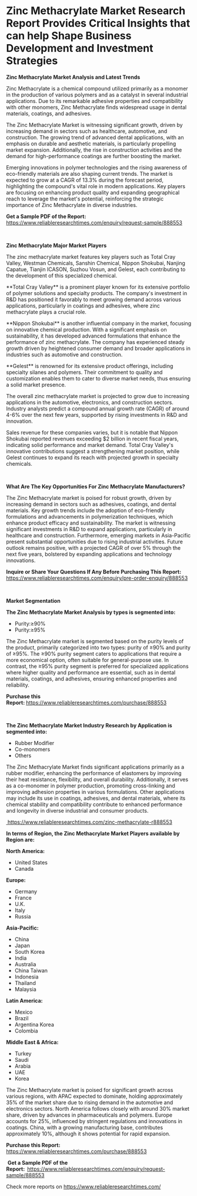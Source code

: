 <p><h1>Zinc Methacrylate Market Research Report Provides Critical Insights that can help Shape Business Development and Investment Strategies</h1></p><p><strong>Zinc Methacrylate Market Analysis and Latest Trends</strong></p>
<p><p>Zinc Methacrylate is a chemical compound utilized primarily as a monomer in the production of various polymers and as a catalyst in several industrial applications. Due to its remarkable adhesive properties and compatibility with other monomers, Zinc Methacrylate finds widespread usage in dental materials, coatings, and adhesives.</p><p>The Zinc Methacrylate Market is witnessing significant growth, driven by increasing demand in sectors such as healthcare, automotive, and construction. The growing trend of advanced dental applications, with an emphasis on durable and aesthetic materials, is particularly propelling market expansion. Additionally, the rise in construction activities and the demand for high-performance coatings are further boosting the market. </p><p>Emerging innovations in polymer technologies and the rising awareness of eco-friendly materials are also shaping current trends. The market is expected to grow at a CAGR of 13.3% during the forecast period, highlighting the compound's vital role in modern applications. Key players are focusing on enhancing product quality and expanding geographical reach to leverage the market's potential, reinforcing the strategic importance of Zinc Methacrylate in diverse industries.</p></p>
<p><strong>Get a Sample PDF of the Report:&nbsp;</strong> <a href="https://www.reliableresearchtimes.com/enquiry/request-sample/888553?utm_campaign=2629&utm_medium=2&utm_source=Github&utm_content=ia&utm_term=01042025&utm_id=zinc-methacrylate">https://www.reliableresearchtimes.com/enquiry/request-sample/888553</a></p>
<p>&nbsp;</p>
<p><strong>Zinc Methacrylate Major Market Players</strong></p>
<p><p>The zinc methacrylate market features key players such as Total Cray Valley, Westman Chemicals, Sanshin Chemical, Nippon Shokubai, Nanjing Capatue, Tianjin ICASON, Suzhou Vosun, and Gelest, each contributing to the development of this specialized chemical.</p><p>**Total Cray Valley** is a prominent player known for its extensive portfolio of polymer solutions and specialty products. The company's investment in R&D has positioned it favorably to meet growing demand across various applications, particularly in coatings and adhesives, where zinc methacrylate plays a crucial role.</p><p>**Nippon Shokubai** is another influential company in the market, focusing on innovative chemical production. With a significant emphasis on sustainability, it has developed advanced formulations that enhance the performance of zinc methacrylate. The company has experienced steady growth driven by heightened consumer demand and broader applications in industries such as automotive and construction.</p><p>**Gelest** is renowned for its extensive product offerings, including specialty silanes and polymers. Their commitment to quality and customization enables them to cater to diverse market needs, thus ensuring a solid market presence.</p><p>The overall zinc methacrylate market is projected to grow due to increasing applications in the automotive, electronics, and construction sectors. Industry analysts predict a compound annual growth rate (CAGR) of around 4-6% over the next few years, supported by rising investments in R&D and innovation.</p><p>Sales revenue for these companies varies, but it is notable that Nippon Shokubai reported revenues exceeding $2 billion in recent fiscal years, indicating solid performance and market demand. Total Cray Valley's innovative contributions suggest a strengthening market position, while Gelest continues to expand its reach with projected growth in specialty chemicals.</p></p>
<p>&nbsp;</p>
<p><strong>What Are The Key Opportunities For Zinc Methacrylate Manufacturers?</strong></p>
<p><p>The Zinc Methacrylate market is poised for robust growth, driven by increasing demand in sectors such as adhesives, coatings, and dental materials. Key growth trends include the adoption of eco-friendly formulations and advancements in polymerization techniques, which enhance product efficacy and sustainability. The market is witnessing significant investments in R&D to expand applications, particularly in healthcare and construction. Furthermore, emerging markets in Asia-Pacific present substantial opportunities due to rising industrial activities. Future outlook remains positive, with a projected CAGR of over 5% through the next five years, bolstered by expanding applications and technology innovations.</p></p>
<p><strong>Inquire or Share Your Questions If Any Before Purchasing This Report:</strong> <a href="https://www.reliableresearchtimes.com/enquiry/pre-order-enquiry/888553?utm_campaign=2629&utm_medium=2&utm_source=Github&utm_content=ia&utm_term=01042025&utm_id=zinc-methacrylate">https://www.reliableresearchtimes.com/enquiry/pre-order-enquiry/888553</a></p>
<p>&nbsp;</p>
<p><strong>Market Segmentation</strong></p>
<p><strong>The Zinc Methacrylate Market Analysis by types is segmented into:</strong></p>
<p><ul><li>Purity:≥90%</li><li>Purity:≥95%</li></ul></p>
<p><p>The Zinc Methacrylate market is segmented based on the purity levels of the product, primarily categorized into two types: purity of ≥90% and purity of ≥95%. The ≥90% purity segment caters to applications that require a more economical option, often suitable for general-purpose use. In contrast, the ≥95% purity segment is preferred for specialized applications where higher quality and performance are essential, such as in dental materials, coatings, and adhesives, ensuring enhanced properties and reliability.</p></p>
<p><strong>Purchase this Report:&nbsp;</strong><a href="https://www.reliableresearchtimes.com/purchase/888553?utm_campaign=2629&utm_medium=2&utm_source=Github&utm_content=ia&utm_term=01042025&utm_id=zinc-methacrylate">https://www.reliableresearchtimes.com/purchase/888553</a></p>
<p>&nbsp;</p>
<p><strong>The Zinc Methacrylate Market Industry Research by Application is segmented into:</strong></p>
<p><ul><li>Rubber Modifier</li><li>Co-monomers</li><li>Others</li></ul></p>
<p><p>The Zinc Methacrylate Market finds significant applications primarily as a rubber modifier, enhancing the performance of elastomers by improving their heat resistance, flexibility, and overall durability. Additionally, it serves as a co-monomer in polymer production, promoting cross-linking and improving adhesion properties in various formulations. Other applications may include its use in coatings, adhesives, and dental materials, where its chemical stability and compatibility contribute to enhanced performance and longevity in diverse industrial and consumer products.</p></p>
<p><a href="https://www.reliableresearchtimes.com/zinc-methacrylate-r888553?utm_campaign=2629&utm_medium=2&utm_source=Github&utm_content=ia&utm_term=01042025&utm_id=zinc-methacrylate">&nbsp;https://www.reliableresearchtimes.com/zinc-methacrylate-r888553</a></p>
<p><strong>In terms of Region, the Zinc Methacrylate Market Players available by Region are:</strong></p>
<p>
    <p> <strong> North America: </strong>
        <ul>
            <li>United States</li>
            <li>Canada</li>
        </ul>
        </p> 
    <p> <strong> Europe: </strong>
        <ul>
            <li>Germany</li>
            <li>France</li>
            <li>U.K.</li>
            <li>Italy</li>
            <li>Russia</li>
        </ul>
        </p> 
    <p> <strong> Asia-Pacific: </strong>
        <ul>
            <li>China</li>
            <li>Japan</li>
            <li>South Korea</li>
            <li>India</li>
            <li>Australia</li>
            <li>China Taiwan</li>
            <li>Indonesia</li>
            <li>Thailand</li>
            <li>Malaysia</li>
        </ul>
        </p> 
    <p> <strong> Latin America: </strong>
        <ul>
            <li>Mexico</li>
            <li>Brazil</li>
            <li>Argentina Korea</li>
            <li>Colombia</li>
        </ul>
        </p> 
    <p> <strong> Middle East & Africa: </strong>
        <ul>
            <li>Turkey</li>
            <li>Saudi</li>
            <li>Arabia</li>
            <li>UAE</li>
            <li>Korea</li>
        </ul>
    </p>
    </p>
<p><p>The Zinc Methacrylate market is poised for significant growth across various regions, with APAC expected to dominate, holding approximately 35% of the market share due to rising demand in the automotive and electronics sectors. North America follows closely with around 30% market share, driven by advances in pharmaceuticals and polymers. Europe accounts for 25%, influenced by stringent regulations and innovations in coatings. China, with a growing manufacturing base, contributes approximately 10%, although it shows potential for rapid expansion.</p></p>
<p><strong>Purchase this Report: </strong><a href="https://www.reliableresearchtimes.com/purchase/888553?utm_campaign=2629&utm_medium=2&utm_source=Github&utm_content=ia&utm_term=01042025&utm_id=zinc-methacrylate">https://www.reliableresearchtimes.com/purchase/888553</a></p>
<p>&nbsp;<strong>Get a Sample PDF of the Report:&nbsp;&nbsp;</strong><a href="https://www.reliableresearchtimes.com/enquiry/request-sample/888553?utm_campaign=2629&utm_medium=2&utm_source=Github&utm_content=ia&utm_term=01042025&utm_id=zinc-methacrylate">https://www.reliableresearchtimes.com/enquiry/request-sample/888553</a></p>
<p><strong></strong></p>
<p>Check more reports on <a href="https://www.reliableresearchtimes.com/?utm_campaign=2629&utm_medium=2&utm_source=Github&utm_content=ia&utm_term=01042025&utm_id=zinc-methacrylate">https://www.reliableresearchtimes.com/</a></p>
